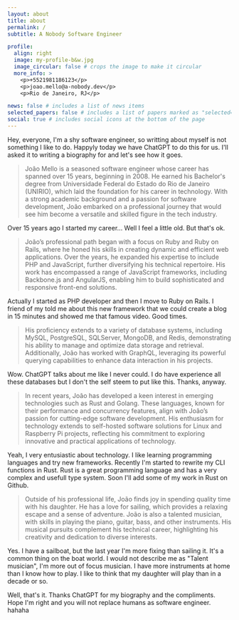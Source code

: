 ```yaml
---
layout: about
title: about
permalink: /
subtitle: A Nobody Software Engineer

profile:
  align: right
  image: my-profile-b&w.jpg
  image_circular: false # crops the image to make it circular
  more_info: >
    <p>+5521981186123</p>
    <p>joao.mello@a-nobody.dev</p>
    <p>Rio de Janeiro, RJ</p>

news: false # includes a list of news items
selected_papers: false # includes a list of papers marked as "selected={true}"
social: true # includes social icons at the bottom of the page
---
```


Hey, everyone, I'm a shy software engineer, so writting about myself is not something I like to do. Happyly today we have ChatGPT to do this for us.
I'll asked it to writing a biography for and let's see how it goes.

> João Mello is a seasoned software engineer whose career has spanned over 15 years, beginning in 2008. He earned his Bachelor's degree from Universidade Federal do Estado do Rio de Janeiro (UNIRIO), which laid the foundation for his career in technology. With a strong academic background and a passion for software development, João embarked on a professional journey that would see him become a versatile and skilled figure in the tech industry.

Over 15 years ago I started my career... Well I feel a little old. But that's ok.

> João’s professional path began with a focus on Ruby and Ruby on Rails, where he honed his skills in creating dynamic and efficient web applications. Over the years, he expanded his expertise to include PHP and JavaScript, further diversifying his technical repertoire. His work has encompassed a range of JavaScript frameworks, including Backbone.js and AngularJS, enabling him to build sophisticated and responsive front-end solutions.

Actually I started as PHP developer and then I move to Ruby on Rails. I friend of my told me about this new framework that we could create a blog in 15 minutes and showed me that famous video. Good times.

> His proficiency extends to a variety of database systems, including MySQL, PostgreSQL, SQLServer, MongoDB, and Redis, demonstrating his ability to manage and optimize data storage and retrieval. Additionally, João has worked with GraphQL, leveraging its powerful querying capabilities to enhance data interaction in his projects.

Wow. ChatGPT talks about me like I never could. I do have experience all these databases but I don't the self steem to put like this. Thanks, anyway.

> In recent years, João has developed a keen interest in emerging technologies such as Rust and Golang. These languages, known for their performance and concurrency features, align with João’s passion for cutting-edge software development. His enthusiasm for technology extends to self-hosted software solutions for Linux and Raspberry Pi projects, reflecting his commitment to exploring innovative and practical applications of technology.

Yeah, I very entusiastic about technology. I like learning programming languages and try new frameworks. Recently I'm started to rewrite my CLI functions in Rust. Rust is a great programming language and has a very complex and usefull type system. Soon I'll add some of my work in Rust on Github.

> Outside of his professional life, João finds joy in spending quality time with his daughter. He has a love for sailing, which provides a relaxing escape and a sense of adventure. João is also a talented musician, with skills in playing the piano, guitar, bass, and other instruments. His musical pursuits complement his technical career, highlighting his creativity and dedication to diverse interests.

Yes. I have a sailboat, but the last year I'm more fixing than sailing it. It's a common thing on the boat world.
I would not describe me as "Talent musician", I'm more out of focus musician. I have more instruments at home than I know how to play. I like to think that my daughter will play than in a decade or so.

Well, that's it. Thanks ChatGPT for my biography and the compliments. Hope I'm right and you will not replace humans as software engineer. hahaha
